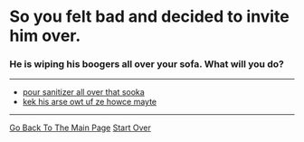 # So you felt bad and decided to invite him over.
### He is wiping his boogers all over your sofa. What will you do?

---

* [pour sanitizer all over that sooka](../could-not-care-less/revenge.md)
* [kek his arse owt uf ze howce mayte](../could-not-care-less/revenge.md)

---

[Go Back To The Main Page](../README.md)
[Start Over](../start-question/start.md)